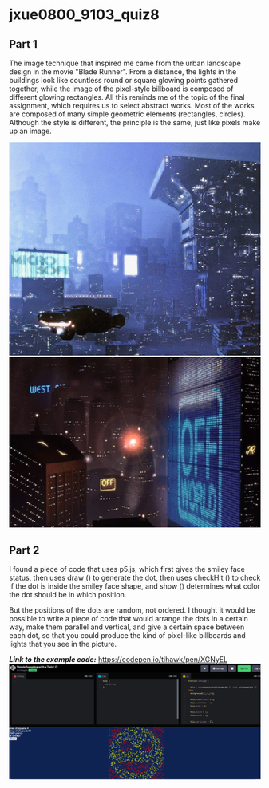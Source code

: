 # jxue0800_9103_quiz8

## Part 1
The image technique that inspired me came from the urban landscape design in the movie "Blade Runner". From a distance, the lights in the buildings look like countless round or square glowing points gathered together, while the image of the pixel-style billboard is composed of different glowing rectangles. All this reminds me of the topic of the final assignment, which requires us to select abstract works. Most of the works are composed of many simple geometric elements (rectangles, circles). Although the style is different, the principle is the same, just like pixels make up an image.

![image1](ReadmeImages/197c22235e0f32931fdfce1f7df90b9f83729172.jpeg)
![image2](ReadmeImages/Blade-Runner-Game-Cityscape.jpg)

## Part 2
I found a piece of code that uses p5.js, which first gives the smiley face status, then uses draw () to generate the dot, then uses checkHit () to check if the dot is inside the smiley face shape, and show () determines what color the dot should be in which position. 

But the positions of the dots are random, not ordered. I thought it would be possible to write a piece of code that would arrange the dots in a certain way, make them parallel and vertical, and give a certain space between each dot, so that you could produce the kind of pixel-like billboards and lights that you see in the picture.

***Link to the example code:*** https://codepen.io/tihawk/pen/XGNyEL
![alt text](ReadmeImages/微信图片_20240502225104.png)